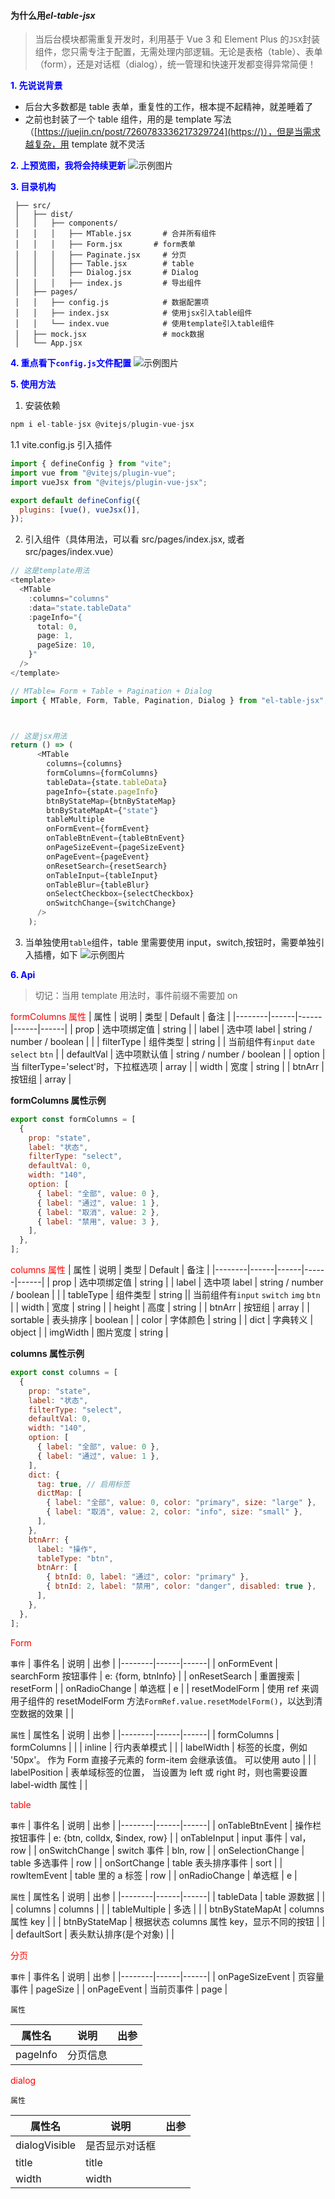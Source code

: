 #### 为什么用*el-table-jsx*

> 当后台模块都需重复开发时，利用基于 Vue 3 和 Element Plus 的`JSX`封装组件，您只需专注于配置，无需处理内部逻辑。无论是表格（table）、表单（form），还是对话框（dialog），统一管理和快速开发都变得异常简便！

**<span style="color:blue;">1. 先说说背景</span>**

- 后台大多数都是 table 表单，重复性的工作，根本提不起精神，就差睡着了
- 之前也封装了一个 table 组件，用的是 template 写法（[https://juejin.cn/post/7260783336217329724](https://)），但是当需求越复杂，用 template 就不灵活

**<span style="color:blue;">2. 上预览图，我将会持续更新</span>**
![示例图片](./public/image.png)

**<span style="color:blue;">3. 目录机构</span>**

```
 ├── src/
 │   ├── dist/
 │   │   ├── components/
 │   │   │   ├── MTable.jsx       # 合并所有组件
 │   │   │   ├── Form.jsx       # form表单
 │   │   │   ├── Paginate.jsx     # 分页
 │   │   │   ├── Table.jsx        # table
 │   │   │   ├── Dialog.jsx       # Dialog
 │   │   │   ├── index.js         # 导出组件
 │   ├── pages/
 │   │   ├── config.js            # 数据配置项
 │   │   ├── index.jsx            # 使用jsx引入table组件
 │   │   └── index.vue            # 使用template引入table组件
 │   ├── mock.jsx                 # mock数据
 │   └── App.jsx

```

**<span style="color:blue;">4. 重点看下`config.js`文件配置</span>**
![示例图片](./public/info.png)

**<span style="color:blue;">5. 使用方法</span>**

1. 安装依赖

```js
npm i el-table-jsx @vitejs/plugin-vue-jsx
```

1.1 vite.config.js 引入插件

```js
import { defineConfig } from "vite";
import vue from "@vitejs/plugin-vue";
import vueJsx from "@vitejs/plugin-vue-jsx";

export default defineConfig({
  plugins: [vue(), vueJsx()],
});
```

2. 引入组件（具体用法，可以看 src/pages/index.jsx, 或者 src/pages/index.vue）

```js
// 这是template用法
<template>
  <MTable
    :columns="columns"
    :data="state.tableData"
    :pageInfo="{
      total: 0,
      page: 1,
      pageSize: 10,
    }"
  />
</template>

// MTable= Form + Table + Pagination + Dialog
import { MTable, Form, Table, Pagination, Dialog } from "el-table-jsx";



// 这是jsx用法
return () => (
      <MTable
        columns={columns}
        formColumns={formColumns}
        tableData={state.tableData}
        pageInfo={state.pageInfo}
        btnByStateMap={btnByStateMap}
        btnByStateMapAt={"state"}
        tableMultiple
        onFormEvent={formEvent}
        onTableBtnEvent={tableBtnEvent}
        onPageSizeEvent={pageSizeEvent}
        onPageEvent={pageEvent}
        onResetSearch={resetSearch}
        onTableInput={tableInput}
        onTableBlur={tableBlur}
        onSelectCheckbox={selectCheckbox}
        onSwitchChange={switchChange}
      />
    );
```

3. 当单独使用`table`组件，table 里需要使用 input，switch,按钮时，需要单独引入插槽，如下
   ![示例图片](./public/cc.jpg)

**<span style="color:blue;">6. Api</span>**

> 切记：当用 template 用法时，事件前缀不需要加 on

<span style="color:red;">formColumns 属性</span>
| 属性 | 说明 | 类型 | Default | 备注 |
|--------|------|------|------|------|
| prop | 选中项绑定值 | string |
| label | 选中项 label | string / number / boolean | |
| filterType | 组件类型 | string | | 当前组件有`input` `date` `select` `btn` |
| defaultVal | 选中项默认值 | string / number / boolean |
| option | 当 filterType='select'时，下拉框选项 | array |
| width | 宽度 | string |
| btnArr | 按钮组 | array |

**formColumns 属性示例**

```js
export const formColumns = [
  {
    prop: "state",
    label: "状态",
    filterType: "select",
    defaultVal: 0,
    width: "140",
    option: [
      { label: "全部", value: 0 },
      { label: "通过", value: 1 },
      { label: "取消", value: 2 },
      { label: "禁用", value: 3 },
    ],
  },
];
```

<span style="color:red;">columns 属性</span>
| 属性 | 说明 | 类型 | Default | 备注 |
|--------|------|------|------|------|
| prop | 选中项绑定值 | string |
| label | 选中项 label | string / number / boolean | |
| tableType | 组件类型 | string || 当前组件有`input` `switch` `img` `btn` |
| width | 宽度 | string |
| height | 高度 | string |
| btnArr | 按钮组 | array |
| sortable | 表头排序 | boolean |
| color | 字体颜色 | string |
| dict | 字典转义 | object |
| imgWidth | 图片宽度 | string |

**columns 属性示例**

```js
export const columns = [
  {
    prop: "state",
    label: "状态",
    filterType: "select",
    defaultVal: 0,
    width: "140",
    option: [
      { label: "全部", value: 0 },
      { label: "通过", value: 1 },
    ],
    dict: {
      tag: true, // 启用标签
      dictMap: [
        { label: "全部", value: 0, color: "primary", size: "large" },
        { label: "取消", value: 2, color: "info", size: "small" },
      ],
    },
    btnArr: {
      label: "操作",
      tableType: "btn",
      btnArr: [
        { btnId: 0, label: "通过", color: "primary" },
        { btnId: 2, label: "禁用", color: "danger", disabled: true },
      ],
    },
  },
];
```

<span style="color:red;">Form</span>

`事件`
| 事件名 | 说明 | 出参 |
|--------|------|------|
| onFormEvent | searchForm 按钮事件 | e: {form, btnInfo} |
| onResetSearch | 重置搜索 | resetForm |
| onRadioChange | 单选框 | e |
| resetModelForm | 使用 ref 来调用子组件的 resetModelForm 方法`FormRef.value.resetModelForm()`，以达到清空数据的效果 | |

`属性`
| 属性名 | 说明 | 出参 |
|--------|------|------|
| formColumns | formColumns | |
| inline | 行内表单模式 | |
| labelWidth | 标签的长度，例如 '50px'。 作为 Form 直接子元素的 form-item 会继承该值。 可以使用 auto | |
| labelPosition | 表单域标签的位置， 当设置为 left 或 right 时，则也需要设置 label-width 属性 | |

<span style="color:red;">table</span>

`事件`
| 事件名 | 说明 | 出参 |
|--------|------|------|
| onTableBtnEvent | 操作栏按钮事件 | e: {btn, colIdx, $index, row} |
| onTableInput | input 事件 | val， row |
| onSwitchChange | switch 事件 | bln, row |
| onSelectionChange | table 多选事件 | row |
| onSortChange | table 表头排序事件 | sort |
| rowItemEvent | table 里的 a 标签 | row |
| onRadioChange | 单选框 | e |

`属性`
| 属性名 | 说明 | 出参 |
|--------|------|------|
| tableData | table 源数据 | |
| columns | columns | |
| tableMultiple | 多选 | |
| btnByStateMapAt | columns 属性 key | |
| btnByStateMap | 根据状态 columns 属性 key，显示不同的按钮 | |
| defaultSort | 表头默认排序(是个对象) | |

<span style="color:red;">分页</span>

`事件`
| 事件名 | 说明 | 出参 |
|--------|------|------|
| onPageSizeEvent | 页容量事件 | pageSize |
| onPageEvent | 当前页事件 | page |

`属性`

| 属性名   | 说明     | 出参 |
| -------- | -------- | ---- |
| pageInfo | 分页信息 |      |

<span style="color:red;">dialog</span>

`属性`

| 属性名        | 说明           | 出参 |
| ------------- | -------------- | ---- |
| dialogVisible | 是否显示对话框 |      |
| title         | title          |      |
| width         | width          |      |

